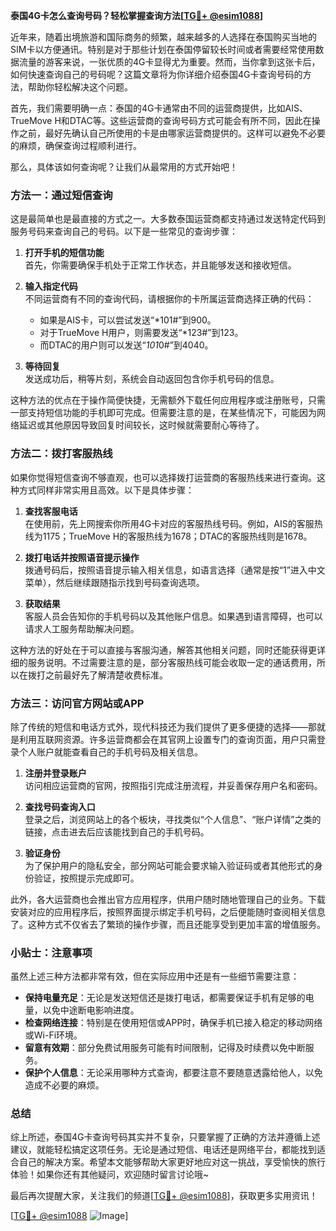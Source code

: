 **泰国4G卡怎么查询号码？轻松掌握查询方法[[TG💪+ @esim1088](https://t.me/s/esim1088)]**

近年来，随着出境旅游和国际商务的频繁，越来越多的人选择在泰国购买当地的SIM卡以方便通讯。特别是对于那些计划在泰国停留较长时间或者需要经常使用数据流量的游客来说，一张优质的4G卡显得尤为重要。然而，当你拿到这张卡后，如何快速查询自己的号码呢？这篇文章将为你详细介绍泰国4G卡查询号码的方法，帮助你轻松解决这个问题。

首先，我们需要明确一点：泰国的4G卡通常由不同的运营商提供，比如AIS、TrueMove H和DTAC等。这些运营商的查询号码方式可能会有所不同，因此在操作之前，最好先确认自己所使用的卡是由哪家运营商提供的。这样可以避免不必要的麻烦，确保查询过程顺利进行。

那么，具体该如何查询呢？让我们从最常用的方式开始吧！

### 方法一：通过短信查询

这是最简单也是最直接的方式之一。大多数泰国运营商都支持通过发送特定代码到服务号码来查询自己的号码。以下是一些常见的查询步骤：

1. **打开手机的短信功能**  
   首先，你需要确保手机处于正常工作状态，并且能够发送和接收短信。

2. **输入指定代码**  
   不同运营商有不同的查询代码，请根据你的卡所属运营商选择正确的代码：
   - 如果是AIS卡，可以尝试发送“*101#”到900。
   - 对于TrueMove H用户，则需要发送“*123#”到123。
   - 而DTAC的用户则可以发送“*101*0#”到4040。

3. **等待回复**  
   发送成功后，稍等片刻，系统会自动返回包含你手机号码的信息。

这种方法的优点在于操作简便快捷，无需额外下载任何应用程序或注册账号，只需一部支持短信功能的手机即可完成。但需要注意的是，在某些情况下，可能因为网络延迟或其他原因导致回复时间较长，这时候就需要耐心等待了。

### 方法二：拨打客服热线

如果你觉得短信查询不够直观，也可以选择拨打运营商的客服热线来进行查询。这种方式同样非常实用且高效。以下是具体步骤：

1. **查找客服电话**  
   在使用前，先上网搜索你所用4G卡对应的客服热线号码。例如，AIS的客服热线为1175；TrueMove H的客服热线为1678；DTAC的客服热线则是1678。

2. **拨打电话并按照语音提示操作**  
   拨通号码后，按照语音提示输入相关信息，如语言选择（通常是按“1”进入中文菜单），然后继续跟随指示找到号码查询选项。

3. **获取结果**  
   客服人员会告知你的手机号码以及其他账户信息。如果遇到语言障碍，也可以请求人工服务帮助解决问题。

这种方法的好处在于可以直接与客服沟通，解答其他相关问题，同时还能获得更详细的服务说明。不过需要注意的是，部分客服热线可能会收取一定的通话费用，所以在拨打之前最好先了解清楚收费标准。

### 方法三：访问官方网站或APP

除了传统的短信和电话方式外，现代科技还为我们提供了更多便捷的选择——那就是利用互联网资源。许多运营商都会在其官网上设置专门的查询页面，用户只需登录个人账户就能查看自己的手机号码及相关信息。

1. **注册并登录账户**  
   访问相应运营商的官网，按照指引完成注册流程，并妥善保存用户名和密码。

2. **查找号码查询入口**  
   登录之后，浏览网站上的各个板块，寻找类似“个人信息”、“账户详情”之类的链接，点击进去后应该能找到自己的手机号码。

3. **验证身份**  
   为了保护用户的隐私安全，部分网站可能会要求输入验证码或者其他形式的身份验证，按照提示完成即可。

此外，各大运营商也会推出官方应用程序，供用户随时随地管理自己的业务。下载安装对应的应用程序后，按照界面提示绑定手机号码，之后便能随时查阅相关信息了。这种方式不仅省去了繁琐的操作步骤，而且还能享受到更加丰富的增值服务。

### 小贴士：注意事项

虽然上述三种方法都非常有效，但在实际应用中还是有一些细节需要注意：

- **保持电量充足**：无论是发送短信还是拨打电话，都需要保证手机有足够的电量，以免中途断电影响进度。
- **检查网络连接**：特别是在使用短信或APP时，确保手机已接入稳定的移动网络或Wi-Fi环境。
- **留意有效期**：部分免费试用服务可能有时间限制，记得及时续费以免中断服务。
- **保护个人信息**：无论采用哪种方式查询，都要注意不要随意透露给他人，以免造成不必要的麻烦。

### 总结

综上所述，泰国4G卡查询号码其实并不复杂，只要掌握了正确的方法并遵循上述建议，就能轻松搞定这项任务。无论是通过短信、电话还是网络平台，都能找到适合自己的解决方案。希望本文能够帮助大家更好地应对这一挑战，享受愉快的旅行体验！如果你还有其他疑问，欢迎随时留言讨论哦~

最后再次提醒大家，关注我们的频道[[TG💪+ @esim1088](https://t.me/s/esim1088)]，获取更多实用资讯！  

[[TG💪+ @esim1088](https://t.me/s/esim1088) ![Image](https://i.postimg.cc/4NQfJmqS/Snipaste-2025-05-13-00-14-12.png)]